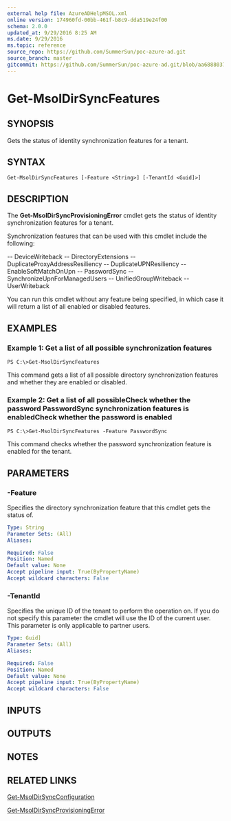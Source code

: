 ```yaml
---
external help file: AzureADHelpMSOL.xml
online version: 174960fd-00bb-461f-b8c9-dda519e24f00
schema: 2.0.0
updated_at: 9/29/2016 8:25 AM
ms.date: 9/29/2016
ms.topic: reference
source_repo: https://github.com/SummerSun/poc-azure-ad.git
source_branch: master
gitcommit: https://github.com/SummerSun/poc-azure-ad.git/blob/aa68880375be962d5646d6d763347021b391b5c6/Azure%20AD%20Cmdlets/AzureAD/v1.0/Get-MsolDirSyncFeatures.md
---
```


# Get-MsolDirSyncFeatures

## SYNOPSIS
Gets the status of identity synchronization features for a tenant.

## SYNTAX

```
Get-MsolDirSyncFeatures [-Feature <String>] [-TenantId <Guid]>]
```

## DESCRIPTION
The **Get-MsolDirSyncProvisioningError** cmdlet gets the status of identity synchronization features for a tenant.

Synchronization features that can be used with this cmdlet include the following:

-- DeviceWriteback
-- DirectoryExtensions
-- DuplicateProxyAddressResiliency
-- DuplicateUPNResiliency
-- EnableSoftMatchOnUpn
-- PasswordSync
-- SynchronizeUpnForManagedUsers
-- UnifiedGroupWriteback
-- UserWriteback

You can run this cmdlet without any feature being specified, in which case it will return a list of all enabled or disabled features.

## EXAMPLES

### Example 1: Get a list of all possible synchronization features
```
PS C:\>Get-MsolDirSyncFeatures
```

This command gets a list of all possible directory synchronization features and whether they are enabled or disabled.

### Example 2: Get a list of all possibleCheck whether the password PasswordSync synchronization features is enabledCheck whether the password is enabled
```
PS C:\>Get-MsolDirSyncFeatures -Feature PasswordSync
```

This command checks whether the password synchronization feature is enabled for the tenant.

## PARAMETERS

### -Feature
Specifies the directory synchronization feature that this cmdlet gets the status of.

```yaml
Type: String
Parameter Sets: (All)
Aliases: 

Required: False
Position: Named
Default value: None
Accept pipeline input: True(ByPropertyName)
Accept wildcard characters: False
```

### -TenantId
Specifies the unique ID of the tenant to perform the operation on.
If you do not specify this parameter the cmdlet will use the ID of the current user.
This parameter is only applicable to partner users.

```yaml
Type: Guid]
Parameter Sets: (All)
Aliases: 

Required: False
Position: Named
Default value: None
Accept pipeline input: True(ByPropertyName)
Accept wildcard characters: False
```

## INPUTS

## OUTPUTS

## NOTES

## RELATED LINKS

[Get-MsolDirSyncConfiguration](174960fd-00bb-461f-b8c9-dda519e24f00)

[Get-MsolDirSyncProvisioningError](ff8b1bba-6ff1-4739-a554-b83079ea4fec)

